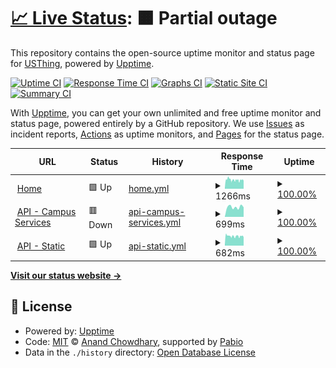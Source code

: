 # [📈 Live Status](https://status.usthing.xyz): <!--live status--> **🟧 Partial outage**

This repository contains the open-source uptime monitor and status page for [USThing](https://usthing.xyz), powered by [Upptime](https://github.com/upptime/upptime).

[![Uptime CI](https://github.com/usthing/web-upptime/workflows/Uptime%20CI/badge.svg)](https://github.com/usthing/web-upptime/actions?query=workflow%3A%22Uptime+CI%22)
[![Response Time CI](https://github.com/usthing/web-upptime/workflows/Response%20Time%20CI/badge.svg)](https://github.com/usthing/web-upptime/actions?query=workflow%3A%22Response+Time+CI%22)
[![Graphs CI](https://github.com/usthing/web-upptime/workflows/Graphs%20CI/badge.svg)](https://github.com/usthing/web-upptime/actions?query=workflow%3A%22Graphs+CI%22)
[![Static Site CI](https://github.com/usthing/web-upptime/workflows/Static%20Site%20CI/badge.svg)](https://github.com/usthing/web-upptime/actions?query=workflow%3A%22Static+Site+CI%22)
[![Summary CI](https://github.com/usthing/web-upptime/workflows/Summary%20CI/badge.svg)](https://github.com/usthing/web-upptime/actions?query=workflow%3A%22Summary+CI%22)

With [Upptime](https://upptime.js.org), you can get your own unlimited and free uptime monitor and status page, powered entirely by a GitHub repository. We use [Issues](https://github.com/usthing/web-upptime/issues) as incident reports, [Actions](https://github.com/usthing/web-upptime/actions) as uptime monitors, and [Pages](https://status.usthing.xyz) for the status page.

<!--start: status pages-->
<!-- This summary is generated by Upptime (https://github.com/upptime/upptime) -->
<!-- Do not edit this manually, your changes will be overwritten -->
<!-- prettier-ignore -->
| URL | Status | History | Response Time | Uptime |
| --- | ------ | ------- | ------------- | ------ |
| <img alt="" src="https://icons.duckduckgo.com/ip3/usthing.xyz.ico" height="13"> [Home](https://usthing.xyz) | 🟩 Up | [home.yml](https://github.com/USThing/web-upptime/commits/HEAD/history/home.yml) | <details><summary><img alt="Response time graph" src="./graphs/home/response-time-week.png" height="20"> 1266ms</summary><br><a href="https://status.usthing.xyz/history/home"><img alt="Response time 1139" src="https://img.shields.io/endpoint?url=https%3A%2F%2Fraw.githubusercontent.com%2FUSThing%2Fweb-upptime%2FHEAD%2Fapi%2Fhome%2Fresponse-time.json"></a><br><a href="https://status.usthing.xyz/history/home"><img alt="24-hour response time 1253" src="https://img.shields.io/endpoint?url=https%3A%2F%2Fraw.githubusercontent.com%2FUSThing%2Fweb-upptime%2FHEAD%2Fapi%2Fhome%2Fresponse-time-day.json"></a><br><a href="https://status.usthing.xyz/history/home"><img alt="7-day response time 1266" src="https://img.shields.io/endpoint?url=https%3A%2F%2Fraw.githubusercontent.com%2FUSThing%2Fweb-upptime%2FHEAD%2Fapi%2Fhome%2Fresponse-time-week.json"></a><br><a href="https://status.usthing.xyz/history/home"><img alt="30-day response time 1251" src="https://img.shields.io/endpoint?url=https%3A%2F%2Fraw.githubusercontent.com%2FUSThing%2Fweb-upptime%2FHEAD%2Fapi%2Fhome%2Fresponse-time-month.json"></a><br><a href="https://status.usthing.xyz/history/home"><img alt="1-year response time 1139" src="https://img.shields.io/endpoint?url=https%3A%2F%2Fraw.githubusercontent.com%2FUSThing%2Fweb-upptime%2FHEAD%2Fapi%2Fhome%2Fresponse-time-year.json"></a></details> | <details><summary><a href="https://status.usthing.xyz/history/home">100.00%</a></summary><a href="https://status.usthing.xyz/history/home"><img alt="All-time uptime 100.00%" src="https://img.shields.io/endpoint?url=https%3A%2F%2Fraw.githubusercontent.com%2FUSThing%2Fweb-upptime%2FHEAD%2Fapi%2Fhome%2Fuptime.json"></a><br><a href="https://status.usthing.xyz/history/home"><img alt="24-hour uptime 100.00%" src="https://img.shields.io/endpoint?url=https%3A%2F%2Fraw.githubusercontent.com%2FUSThing%2Fweb-upptime%2FHEAD%2Fapi%2Fhome%2Fuptime-day.json"></a><br><a href="https://status.usthing.xyz/history/home"><img alt="7-day uptime 100.00%" src="https://img.shields.io/endpoint?url=https%3A%2F%2Fraw.githubusercontent.com%2FUSThing%2Fweb-upptime%2FHEAD%2Fapi%2Fhome%2Fuptime-week.json"></a><br><a href="https://status.usthing.xyz/history/home"><img alt="30-day uptime 100.00%" src="https://img.shields.io/endpoint?url=https%3A%2F%2Fraw.githubusercontent.com%2FUSThing%2Fweb-upptime%2FHEAD%2Fapi%2Fhome%2Fuptime-month.json"></a><br><a href="https://status.usthing.xyz/history/home"><img alt="1-year uptime 100.00%" src="https://img.shields.io/endpoint?url=https%3A%2F%2Fraw.githubusercontent.com%2FUSThing%2Fweb-upptime%2FHEAD%2Fapi%2Fhome%2Fuptime-year.json"></a></details>
| <img alt="" src="https://icons.duckduckgo.com/ip3/campus-services.api.usthing.xyz.ico" height="13"> [API - Campus Services](https://campus-services.api.usthing.xyz/v1/categories) | 🟥 Down | [api-campus-services.yml](https://github.com/USThing/web-upptime/commits/HEAD/history/api-campus-services.yml) | <details><summary><img alt="Response time graph" src="./graphs/api-campus-services/response-time-week.png" height="20"> 699ms</summary><br><a href="https://status.usthing.xyz/history/api-campus-services"><img alt="Response time 755" src="https://img.shields.io/endpoint?url=https%3A%2F%2Fraw.githubusercontent.com%2FUSThing%2Fweb-upptime%2FHEAD%2Fapi%2Fapi-campus-services%2Fresponse-time.json"></a><br><a href="https://status.usthing.xyz/history/api-campus-services"><img alt="24-hour response time 679" src="https://img.shields.io/endpoint?url=https%3A%2F%2Fraw.githubusercontent.com%2FUSThing%2Fweb-upptime%2FHEAD%2Fapi%2Fapi-campus-services%2Fresponse-time-day.json"></a><br><a href="https://status.usthing.xyz/history/api-campus-services"><img alt="7-day response time 699" src="https://img.shields.io/endpoint?url=https%3A%2F%2Fraw.githubusercontent.com%2FUSThing%2Fweb-upptime%2FHEAD%2Fapi%2Fapi-campus-services%2Fresponse-time-week.json"></a><br><a href="https://status.usthing.xyz/history/api-campus-services"><img alt="30-day response time 732" src="https://img.shields.io/endpoint?url=https%3A%2F%2Fraw.githubusercontent.com%2FUSThing%2Fweb-upptime%2FHEAD%2Fapi%2Fapi-campus-services%2Fresponse-time-month.json"></a><br><a href="https://status.usthing.xyz/history/api-campus-services"><img alt="1-year response time 755" src="https://img.shields.io/endpoint?url=https%3A%2F%2Fraw.githubusercontent.com%2FUSThing%2Fweb-upptime%2FHEAD%2Fapi%2Fapi-campus-services%2Fresponse-time-year.json"></a></details> | <details><summary><a href="https://status.usthing.xyz/history/api-campus-services">100.00%</a></summary><a href="https://status.usthing.xyz/history/api-campus-services"><img alt="All-time uptime 100.00%" src="https://img.shields.io/endpoint?url=https%3A%2F%2Fraw.githubusercontent.com%2FUSThing%2Fweb-upptime%2FHEAD%2Fapi%2Fapi-campus-services%2Fuptime.json"></a><br><a href="https://status.usthing.xyz/history/api-campus-services"><img alt="24-hour uptime 100.00%" src="https://img.shields.io/endpoint?url=https%3A%2F%2Fraw.githubusercontent.com%2FUSThing%2Fweb-upptime%2FHEAD%2Fapi%2Fapi-campus-services%2Fuptime-day.json"></a><br><a href="https://status.usthing.xyz/history/api-campus-services"><img alt="7-day uptime 100.00%" src="https://img.shields.io/endpoint?url=https%3A%2F%2Fraw.githubusercontent.com%2FUSThing%2Fweb-upptime%2FHEAD%2Fapi%2Fapi-campus-services%2Fuptime-week.json"></a><br><a href="https://status.usthing.xyz/history/api-campus-services"><img alt="30-day uptime 100.00%" src="https://img.shields.io/endpoint?url=https%3A%2F%2Fraw.githubusercontent.com%2FUSThing%2Fweb-upptime%2FHEAD%2Fapi%2Fapi-campus-services%2Fuptime-month.json"></a><br><a href="https://status.usthing.xyz/history/api-campus-services"><img alt="1-year uptime 100.00%" src="https://img.shields.io/endpoint?url=https%3A%2F%2Fraw.githubusercontent.com%2FUSThing%2Fweb-upptime%2FHEAD%2Fapi%2Fapi-campus-services%2Fuptime-year.json"></a></details>
| <img alt="" src="https://icons.duckduckgo.com/ip3/static.api.usthing.xyz.ico" height="13"> [API - Static](https://static.api.usthing.xyz) | 🟩 Up | [api-static.yml](https://github.com/USThing/web-upptime/commits/HEAD/history/api-static.yml) | <details><summary><img alt="Response time graph" src="./graphs/api-static/response-time-week.png" height="20"> 682ms</summary><br><a href="https://status.usthing.xyz/history/api-static"><img alt="Response time 731" src="https://img.shields.io/endpoint?url=https%3A%2F%2Fraw.githubusercontent.com%2FUSThing%2Fweb-upptime%2FHEAD%2Fapi%2Fapi-static%2Fresponse-time.json"></a><br><a href="https://status.usthing.xyz/history/api-static"><img alt="24-hour response time 694" src="https://img.shields.io/endpoint?url=https%3A%2F%2Fraw.githubusercontent.com%2FUSThing%2Fweb-upptime%2FHEAD%2Fapi%2Fapi-static%2Fresponse-time-day.json"></a><br><a href="https://status.usthing.xyz/history/api-static"><img alt="7-day response time 682" src="https://img.shields.io/endpoint?url=https%3A%2F%2Fraw.githubusercontent.com%2FUSThing%2Fweb-upptime%2FHEAD%2Fapi%2Fapi-static%2Fresponse-time-week.json"></a><br><a href="https://status.usthing.xyz/history/api-static"><img alt="30-day response time 692" src="https://img.shields.io/endpoint?url=https%3A%2F%2Fraw.githubusercontent.com%2FUSThing%2Fweb-upptime%2FHEAD%2Fapi%2Fapi-static%2Fresponse-time-month.json"></a><br><a href="https://status.usthing.xyz/history/api-static"><img alt="1-year response time 731" src="https://img.shields.io/endpoint?url=https%3A%2F%2Fraw.githubusercontent.com%2FUSThing%2Fweb-upptime%2FHEAD%2Fapi%2Fapi-static%2Fresponse-time-year.json"></a></details> | <details><summary><a href="https://status.usthing.xyz/history/api-static">100.00%</a></summary><a href="https://status.usthing.xyz/history/api-static"><img alt="All-time uptime 100.00%" src="https://img.shields.io/endpoint?url=https%3A%2F%2Fraw.githubusercontent.com%2FUSThing%2Fweb-upptime%2FHEAD%2Fapi%2Fapi-static%2Fuptime.json"></a><br><a href="https://status.usthing.xyz/history/api-static"><img alt="24-hour uptime 100.00%" src="https://img.shields.io/endpoint?url=https%3A%2F%2Fraw.githubusercontent.com%2FUSThing%2Fweb-upptime%2FHEAD%2Fapi%2Fapi-static%2Fuptime-day.json"></a><br><a href="https://status.usthing.xyz/history/api-static"><img alt="7-day uptime 100.00%" src="https://img.shields.io/endpoint?url=https%3A%2F%2Fraw.githubusercontent.com%2FUSThing%2Fweb-upptime%2FHEAD%2Fapi%2Fapi-static%2Fuptime-week.json"></a><br><a href="https://status.usthing.xyz/history/api-static"><img alt="30-day uptime 100.00%" src="https://img.shields.io/endpoint?url=https%3A%2F%2Fraw.githubusercontent.com%2FUSThing%2Fweb-upptime%2FHEAD%2Fapi%2Fapi-static%2Fuptime-month.json"></a><br><a href="https://status.usthing.xyz/history/api-static"><img alt="1-year uptime 100.00%" src="https://img.shields.io/endpoint?url=https%3A%2F%2Fraw.githubusercontent.com%2FUSThing%2Fweb-upptime%2FHEAD%2Fapi%2Fapi-static%2Fuptime-year.json"></a></details>

<!--end: status pages-->

[**Visit our status website →**](https://status.usthing.xyz)

## 📄 License

- Powered by: [Upptime](https://github.com/upptime/upptime)
- Code: [MIT](./LICENSE) © [Anand Chowdhary](https://anandchowdhary.com), supported by [Pabio](https://pabio.com)
- Data in the `./history` directory: [Open Database License](https://opendatacommons.org/licenses/odbl/1-0/)
